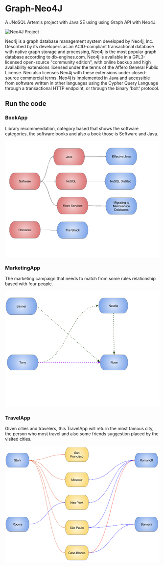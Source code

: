 # Graph-Neo4J

A JNoSQL Artemis project with Java SE using using Graph API with Neo4J.

![Neo4J Project](http://www.jnosql.org/img/logos/neo4j.png)

Neo4j is a graph database management system developed by  Neo4j, Inc. Described by its developers as an ACID-compliant transactional database with native graph storage and processing, Neo4j is the most popular graph database according to db-engines.com. Neo4j is available in a GPL3-licensed open-source "community edition", with online backup and high availability extensions licensed under the terms of the Affero General Public License. Neo also licenses Neo4j with these extensions under closed-source commercial terms. Neo4j is implemented in Java and accessible from software written in other languages using the Cypher Query Language through a transactional HTTP endpoint, or through the binary 'bolt' protocol.


## Run the code

### BookApp

Library recommendation, category based that shows the software categories, the software books and also a book those is
 Software and Java.

![BookApp](Book.png)

### MarketingApp


The marketing campaign that needs to match from some rules relationship based with four people.

![MarketingApp](Marketing.png)

### TravelApp

Given cities and travelers, this TravelApp will return the most famous city, the person who most travel and also some
 friends suggestion placed by the visited cities.

![Travel](Travel.png)
